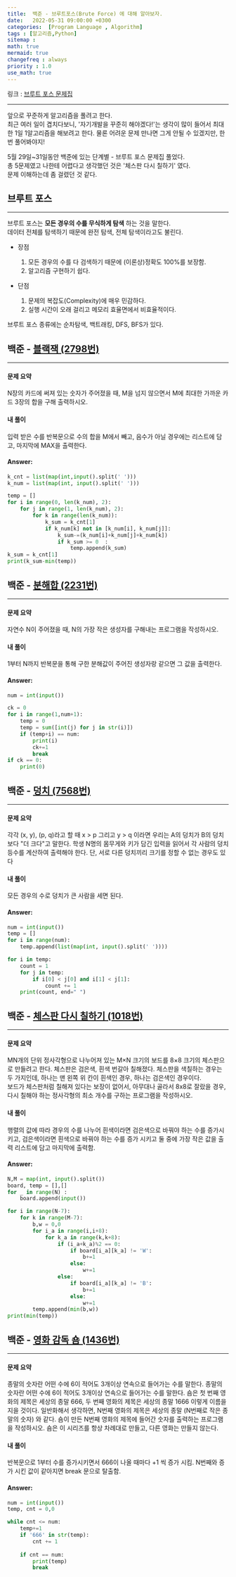 ```yaml
---
title:  백준 - 브루트포스(Brute Force) 에 대해 알아보자.
date:   2022-05-31 09:00:00 +0300
categories:  [Program Language , Algorithm]
tags : [알고리즘,Python]
sitemap :
math: true
mermaid: true
changefreq : always
priority : 1.0
use_math: true
---
```


링크 : [브루트 포스 문제집](https://www.acmicpc.net/step/22)  

-------

앞으로 꾸준하게 알고리즘을 풀려고 한다.  
최근 여러 일이 겹치다보니, '자기개발을 꾸준히 해야겠다!'는 생각이 많이 들어서 최대한 1일 1알고리즘을 해보려고 한다. 물론 어려운 문제 만나면 그게 안될 수 있겠지만, 한번  풀어봐야지!    

5월 29일~31일동안 백준에 있는 단계별 - 브루트 포스 문제집 풀었다.   
총 5문제였고 나한테 어렵다고 생각했던 것은 '체스판 다시 칠하기' 였다.   
문제 이해하는데 좀 걸렸던 것 같다.   


## 브루트 포스
------

브루트 포스는 **모든 경우의 수를 무식하게 탐색** 하는 것을 말한다.  
데이터 전체를 탐색하기 때문에 완전 탐색, 전체 탐색이라고도 불린다.  

* 장점 
    1. 모든 경우의 수를 다 검색하기 때문에 (이론상)정확도 100%를 보장함.
    2. 알고리즘 구현하기 쉽다.

* 단점  
    1. 문제의 복잡도(Complexity)에 매우 민감하다.
    2. 실행 시간이 오래 걸리고 메모리 효율면에서 비효율적이다. 


브루트 포스 종류에는 순차탐색, 백트래킹, DFS, BFS가 있다.


## 백준 - [블랙잭 (2798번)](https://www.acmicpc.net/problem/2798)
------

#### 문제 요약
N장의 카드에 써져 있는 숫자가 주어졌을 때, M을 넘지 않으면서 M에 최대한 가까운 카드 3장의 합을 구해 출력하시오.


#### 내 풀이
입력 받은 수를 반복문으로 수의 합을 M에서 빼고, 음수가 아닐 경우에는 리스트에 담고, 마지막에 MAX을 출력한다. 

#### **Answer:**

```python 
k_cnt = list(map(int,input().split(' ')))
k_num = list(map(int, input().split(' ')))

temp = []
for i in range(0, len(k_num), 2):
    for j in range(1, len(k_num), 2):        
        for k in range(len(k_num)):
            k_sum = k_cnt[1]
            if k_num[k] not in [k_num[i], k_num[j]]:
                k_sum-=(k_num[i]+k_num[j]+k_num[k])
                if k_sum >= 0  :
                    temp.append(k_sum)
k_sum = k_cnt[1]
print(k_sum-min(temp))
```

## 백준 - [분해합 (2231번)](https://www.acmicpc.net/problem/2231)
------

#### 문제 요약
자연수 N이 주어졌을 때, N의 가장 작은 생성자를 구해내는 프로그램을 작성하시오.

#### 내 풀이 
1부터 N까지 반복문을 통해 구한 분해값이 주어진 생성자랑 같으면 그 값을 출력한다.

#### **Answer:**

```python 
num = int(input())

ck = 0
for i in range(1,num+1):
    temp = 0
    temp = sum([int(j) for j in str(i)])
    if (temp+i) == num:
        print(i)
        ck+=1
        break
if ck == 0:
    print(0)
```

## 백준 - [덩치 (7568번)](https://www.acmicpc.net/problem/7568)
------

#### 문제 요약
 각각 (x, y), (p, q)라고 할 때 x > p 그리고 y > q 이라면 우리는 A의 덩치가 B의 덩치보다 "더 크다"고 말한다. 학생 N명의 몸무게와 키가 담긴 입력을 읽어서 각 사람의 덩치 등수를 계산하여 출력해야 한다. 단, 서로 다른 덩치끼리 크기를 정할 수 없는 경우도 있다


#### 내 풀이
모든 경우의 수로 덩치가 큰 사람을 세면 된다. 

#### **Answer:**

```python 
num = int(input())
temp = []
for i in range(num):
    temp.append(list(map(int, input().split(' '))))

for i in temp:
    count = 1
    for j in temp:
        if i[0] < j[0] and i[1] < j[1]:
            count += 1
    print(count, end=" ")
```    

## 백준 - [체스판 다시 칠하기 (1018번)](https://www.acmicpc.net/problem/1018)
------

#### 문제 요약
  MN개의 단위 정사각형으로 나누어져 있는 M×N 크기의 보드를 8×8 크기의 체스판으로 만들려고 한다. 
  체스판은 검은색, 흰색 번갈아 칠해졌다. 
  체스판을 색칠하는 경우는 두 가지인데, 하나는 맨 왼쪽 위 칸이 흰색인 경우, 하나는 검은색인 경우이다.  
  보드가 체스판처럼 칠해져 있다는 보장이 없어서, 아무대나 골라서 8x8로 잘랐을 경우, 다시 칠해야 하는 정사각형의 최소 개수를 구하는 프로그램을 작성하시오.

#### 내 풀이
행렬의 값에 따라 경우의 수를 나누어 흰색이라면 검은색으로 바꿔야 하는 수를 증가시키고,
검은색이라면 흰색으로 바꿔야 하는 수를 증가 시키고 둘 중에 가장 작은 값을 출력 리스트에 담고 마지막에 출력함. 


#### **Answer:**

```python 
N,M = map(int, input().split())
board, temp = [],[]
for _ in range(N) :
    board.append(input())

for i in range(N-7):
    for k in range(M-7):
        b,w = 0,0 
        for i_a in range(i,i+8):
            for k_a in range(k,k+8):
                if (i_a+k_a)%2 == 0:
                    if board[i_a][k_a] != 'W':
                        b+=1
                    else:
                        w+=1
                else:
                    if board[i_a][k_a] != 'B':
                        b+=1
                    else:
                        w+=1
        temp.append(min(b,w))
print(min(temp))
```   


## 백준 - [영화 감독 숌 (1436번)](https://www.acmicpc.net/problem/1436)
------

#### 문제 요약
종말의 숫자란 어떤 수에 6이 적어도 3개이상 연속으로 들어가는 수를 말한다. 종말의 숫자란 어떤 수에 6이 적어도 3개이상 연속으로 들어가는 수를 말한다.
숌은 첫 번째 영화의 제목은 세상의 종말 666, 두 번째 영화의 제목은 세상의 종말 1666 이렇게 이름을 지을 것이다. 일반화해서 생각하면, N번째 영화의 제목은 세상의 종말 (N번째로 작은 종말의 숫자) 와 같다. 숌이 만든 N번째 영화의 제목에 들어간 숫자를 출력하는 프로그램을 작성하시오. 숌은 이 시리즈를 항상 차례대로 만들고, 다른 영화는 만들지 않는다.


#### 내 풀이
반복문으로 1부터 수를 증가시키면서 666이 나올 때마다 +1 씩 증가 시킴. N번째와 증가 시킨 값이 같아지면 break 문으로 탈출함.


#### **Answer:**

```python
num = int(input())
temp, cnt = 0,0

while cnt <= num:
    temp+=1
    if '666' in str(temp):
        cnt += 1
        
    if cnt == num:
        print(temp)
        break
```

